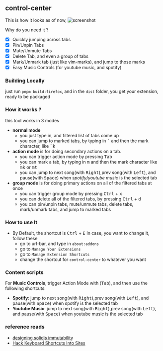 ## control-center 

This is how it looks as of now,
![screenshot](https://github.com/nxtcoder17/control-center/assets/22402557/896d8e0e-57dc-4254-a19b-c942530aab4a)

Why do you need it ?
- [x] Quickly jumping across tabs
- [x] Pin/Unpin Tabs
- [x] Mute/Unmute Tabs
- [x] Delete Tab, and even a group of tabs
- [x] Mark/Unmark tab (just like vim-marks), and jump to those marks
- [x] Easy Music Controls (for youtube music, and spotify)

### Building Locally
just run `pnpm build:firefox`, and in the `dist` folder, you get your extension, ready to be packaged

### How it works ?
this tool works in 3 modes
- **normal mode**
    - you just type in, and filtered list of tabs come up
    - you can jump to marked tabs, by typing in <kbd>&grave;</kbd> and then the mark character, like <kbd>&grave;</kbd><kbd>k</kbd>
- **action mode** is for doing secondary actions on a tab.
    - you can trigger action mode by pressing <kbd>Tab</kbd>
    - you can mark a tab, by typing in <kbd>m</kbd> and then the mark character like <kbd>m</kbd><kbd>k</kbd> or <kbd>m</kbd><kbd>t</kbd>
    - you can jump to next song(with <kbd>Right</kbd>),prev song(with <kbd>Left</kbd>), and pause(with <kbd>Space</kbd>) when _spotify_/_youtube music_ is the selected tab
- **group mode** is for doing primary actions on all of the filtered tabs at once
    - you can trigger group mode by pressing <kbd>Ctrl</kbd> + <kbd>x</kbd>
    - you can delete all of the filtered tabs, by pressing <kbd>Ctrl</kbd> + <kbd>d</kbd>
    - you can pin/unpin tabs, mute/unmute tabs, delete tabs, mark/unmark tabs, and jump to marked tabs

### How to use It
- By Default, the shortcut is <kbd>Ctrl</kbd> + <kbd>E</kbd>
  In case, you want to change it, follow these
    - go to url-bar, and type in `about:addons`
    - go to `Manage Your Extensions`
    - go to `Manage Extension Shortcuts`
    - change the shortcut for `control-center` to whatever you want

### Content scripts
For **Music Controls**, trigger Action Mode with (<kbd>Tab</kbd>), and then use the following shortcuts:
- **Spotify**: jump to next song(with <kbd>Right</kbd>),prev song(with <kbd>Left</kbd>), and pause(with <kbd>Space</kbd>) when spotify is the selected tab
- **Youtube Music**: jump to next song(with <kbd>Right</kbd>),prev song(with <kbd>Left</kbd>), and pause(with <kbd>Space</kbd>) when youtube music is the selected tab

### reference reads
- [designing solidjs immutability](https://javascript.plainenglish.io/designing-solidjs-immutability-f1e46fe9f321)
- [Hack Keyboard Shortcuts Into Sites](https://blog.karenying.com/posts/hack-keyboard-shortcuts-into-sites-with-a-custom-chrome-extension#0-getting-started)
